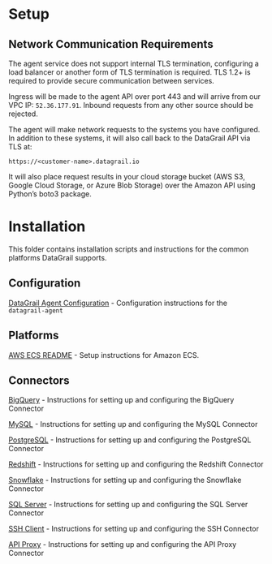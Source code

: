 # Setup

## Network Communication Requirements

The agent service does not support internal TLS termination, configuring a load balancer or another form of TLS
termination is required. TLS 1.2+ is required to provide secure communication between services.

Ingress will be made to the agent API over port 443 and will arrive from our VPC IP: `52.36.177.91`. Inbound requests
from any other source should be rejected.

The agent will make network requests to the systems you have configured. In addition to these systems, it will also call
back to the DataGrail API via TLS at:

```
https://<customer-name>.datagrail.io
```

It will also place request results in your cloud storage bucket (AWS S3, Google Cloud Storage, or Azure Blob Storage)
over the Amazon API using Python’s boto3 package.

# Installation

This folder contains installation scripts and instructions for the common platforms DataGrail supports.

## Configuration

[DataGrail Agent Configuration](../DATAGRAIL_AGENT_CONFIGURATION_README.md) - Configuration instructions for
the `datagrail-agent`

## Platforms

[AWS ECS README](AWS_ECS_README.md) - Setup instructions for Amazon ECS.

## Connectors

[BigQuery](BIG_QUERY.md) - Instructions for setting up and configuring the BigQuery Connector

[MySQL](MYSQL.md) - Instructions for setting up and configuring the MySQL Connector

[PostgreSQL](POSTGRES.md) - Instructions for setting up and configuring the PostgreSQL Connector

[Redshift](REDSHIFT.md) - Instructions for setting up and configuring the Redshift Connector

[Snowflake](SNOWFLAKE.md) - Instructions for setting up and configuring the Snowflake Connector

[SQL Server](SQL_SERVER.md) - Instructions for setting up and configuring the SQL Server Connector

[SSH Client](SSH.md) - Instructions for setting up and configuring the SSH Connector

[API Proxy](API_PROXY.md) - Instructions for setting up and configuring the API Proxy Connector
